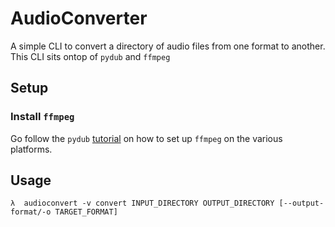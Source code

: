 # AudioConverter
A simple CLI to convert a directory of audio files from  one format
to another. This CLI sits ontop of `pydub` and `ffmpeg`

## Setup
### Install `ffmpeg`
Go follow the `pydub`
[tutorial](https://github.com/jiaaro/pydub#getting-ffmpeg-set-up)
on how to set up `ffmpeg` on the various platforms.

## Usage
```shell
λ  audioconvert -v convert INPUT_DIRECTORY OUTPUT_DIRECTORY [--output-format/-o TARGET_FORMAT]
```
